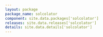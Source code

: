 ```yaml
---
layout: package
package_name: solcolator
component: site.data.packages['solcolator']
releases: site.data.releases['solcolator']
details: site.data.details['solcolator']
---
```

